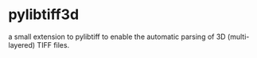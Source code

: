 pylibtiff3d
===========

a small extension to pylibtiff to enable the automatic parsing of 3D (multi-layered) TIFF files.